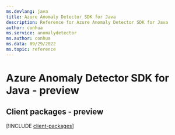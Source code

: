 ```yaml
---
ms.devlang: java
title: Azure Anomaly Detector SDK for Java
description: Reference for Azure Anomaly Detector SDK for Java
author: conhua
ms.service: anomalydetector
ms.author: conhua
ms.data: 09/29/2022
ms.topic: reference
---
```

# Azure Anomaly Detector SDK for Java - preview

## Client packages - preview
[!INCLUDE [client-packages](anomaly-detector-client-index.md)]